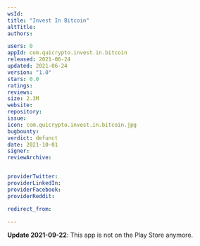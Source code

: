 ```yaml
---
wsId: 
title: "Invest In Bitcoin"
altTitle: 
authors:

users: 0
appId: com.quicrypto.invest.in.bitcoin
released: 2021-06-24
updated: 2021-06-24
version: "1.0"
stars: 0.0
ratings: 
reviews: 
size: 2.3M
website: 
repository: 
issue: 
icon: com.quicrypto.invest.in.bitcoin.jpg
bugbounty: 
verdict: defunct
date: 2021-10-01
signer: 
reviewArchive:


providerTwitter: 
providerLinkedIn: 
providerFacebook: 
providerReddit: 

redirect_from:

---
```



**Update 2021-09-22**: This app is not on the Play Store anymore.
